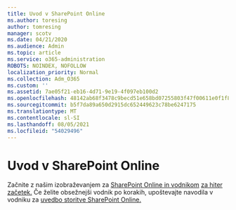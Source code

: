 ```yaml
---
title: Uvod v SharePoint Online
ms.author: toresing
author: tomresing
manager: scotv
ms.date: 04/21/2020
ms.audience: Admin
ms.topic: article
ms.service: o365-administration
ROBOTS: NOINDEX, NOFOLLOW
localization_priority: Normal
ms.collection: Adm_O365
ms.custom: ''
ms.assetid: 7ae05f21-eb16-4d71-9e19-4f097eb100d2
ms.openlocfilehash: 48142ab68f3478c9becd51e658bd07255803f47f00611e0f1f8ab1757fdc984d
ms.sourcegitcommit: b5f7da89a650d2915dc652449623c78be6247175
ms.translationtype: MT
ms.contentlocale: sl-SI
ms.lasthandoff: 08/05/2021
ms.locfileid: "54029496"
---
```

# <a name="get-started-with-sharepoint-online"></a>Uvod v SharePoint Online

Začnite z našim izobraževanjem za [SharePoint Online in vodnikom](https://go.microsoft.com/fwlink/?linkid=866438) [za hiter začetek.](https://go.microsoft.com/fwlink/?linkid=866437) Če želite obsežnejši vodnik po korakih, upoštevajte navodila v vodniku za [uvedbo storitve SharePoint Online.](https://portal.office.com/onboarding/sharepointonline#/)
  

